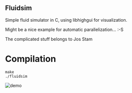 ## Fluidsim

Simple fluid simulator in C, using libhighgui for visualization.

Might be a nice example for automatic parallelization... :-S

The complicated stuff belongs to Jos Stam

# Compilation

```
make
./fluidsim
```

![demo](https://github.com/pablo-aledo/fluidsim/raw/master/fluidsim.gif)

